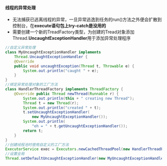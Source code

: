 #### 线程的异常处理

- 无法捕获已逃离线程的异常，一旦异常逃逸到任务的run()方法之外便会扩散到控制台，在**execute语句包上try-catch是没用的**
- 需要创建一个新的TreadFactory类型，为创建的Tread对象添加Thread.**UncaughtExceptionHandler**用于添加异常处理程序
``` java
//自定义异常处理
class MyUncaughtExceptionHandler implements
    Thread.UncaughtExceptionHandler {
    @Override
    public void uncaughtException(Thread t, Throwable e) {
        System.out.println("caught " + e);
    }
}
//绑定异常处理对象的工厂方法
class HandlerThreadFactory implements ThreadFactory {
    @Override public Thread newThread(Runnable r) {
        System.out.println(this + " creating new Thread");
        Thread t = new Thread(r);
        System.out.println("created " + t);
        t.setUncaughtExceptionHandler(
            new MyUncaughtExceptionHandler());
        System.out.println(
            "eh = " + t.getUncaughtExceptionHandler());
        return t;
    }
}
//创建线程池时使用自定义的工厂方法
ExecutorService exec = Executors.newCachedThreadPool(new HandlerThreadFactory());
//设置全局
Thread.setDefaultUncaughtExceptionHandler(new MyUncaughtExceptionHandler());